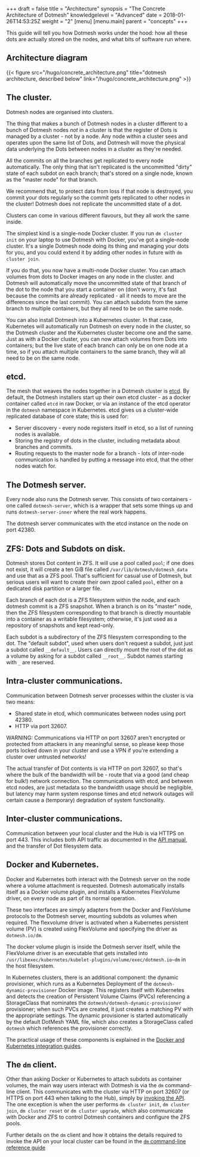 +++
draft = false
title = "Architecture"
synopsis = "The Concrete Architecture of Dotmesh"
knowledgelevel = "Advanced"
date = 2018-01-26T14:53:25Z
weight = "2"
[menu]
  [menu.main]
    parent = "concepts"
+++

This guide will tell you how Dotmesh works under the hood: how all
these dots are actually stored on the nodes, and what bits of software
run where.

## Architecture diagram

{{< figure src="/hugo/concrete_architecture.png" title="dotmesh architecture, described below" link="/hugo/concrete_architecture.png" >}}


## The cluster.

Dotmesh nodes are organised into clusters.

The thing that makes a bunch of Dotmesh nodes in a cluster different
to a bunch of Dotmesh nodes *not* in a cluster is that the register of
Dots is managed by a cluster - not by a node. Any node within a
cluster sees and operates upon the same list of Dots, and Dotmesh will
move the physical data underlying the Dots between nodes in a cluster
as they're needed.

All the commits on all the branches get replicated to every node
automatically. The only thing that isn't replicated is the uncommitted
"dirty" state of each subdot on each branch; that's stored on a single
node, known as the "master node" for that branch.

We recommend that, to protect data from loss if that node is
destroyed, you commit your dots regularly so the commit gets
replicated to other nodes in the cluster! Dotmesh does not replicate
the uncommitted state of a dot.

Clusters can  come in various  different flavours, but they  all work
the same inside.

The simplest kind is a single-node Docker cluster. If you run `dm
cluster init` on your laptop to use Dotmesh with Docker, you've got a
single-node cluster. It's a single Dotmesh node doing its thing and
managing your dots for you, and you could extend it by adding other
nodes in future with `dm cluster join`.

If you do that, you now have a multi-node Docker cluster. You can
attach volumes from dots to Docker images on any node in the
cluster. and Dotmesh will automatically move the uncommitted state of
that branch of the dot to the node that you start a container on
(don't worry, it's fast because the commits are already replicated -
all it needs to move are the differences since the last commit). You
can attach subdots from the same branch to multiple containers, but
they all need to be on the same node.

You can also install Dotmesh into a Kubernetes cluster. In that case,
Kubernetes will automatically run Dotmesh on every node in the
cluster, so the Dotmesh cluster and the Kubernetes cluster become one
and the same. Just as with a Docker cluster, you can now attach
volumes from Dots into containers; but the live state of each branch
can only be on one node at a time, so if you attach multiple
containers to the same branch, they will all need to be on the same
node.

## etcd.

The mesh that weaves the nodes together in a Dotmesh cluster is
[etcd](https://coreos.com/etcd/). By default, the Dotmesh installers
start up their own etcd cluster - as a docker container called `etcd`
in raw Docker, or via an instance of the etcd operator in the
`dotmesh` namespace in Kubernetes. etcd gives us a cluster-wide
replicated database of core state; this is used for:

 * Server discovery - every node registers itself in etcd, so a list
   of running nodes is available.
 * Storing the registry of dots in the cluster, including metadata
   about branches and commits.
 * Routing requests to the master node for a branch - lots of
   inter-node communication is handled by putting a message into etcd,
   that the other nodes watch for.

## The Dotmesh server.

Every node also runs the Dotmesh server. This consists of two
containers - one called `dotmesh-server`, which is a wrapper that sets
some things up and runs `dotmesh-server-inner` where the real work
happens.

The dotmesh server communicates with the etcd instance on the node on
port 42380.

## ZFS: Dots and Subdots on disk.

Dotmesh stores Dot content in ZFS. It will use a pool called `pool`;
if one does not exist, it will create a ten GiB file called
`/var/lib/dotmesh/dotmesh_data` and use that as a ZFS pool. That's
sufficient for casual use of Dotmesh, but serious users will want to
create their own zpool called `pool`, either on a dedicated disk
partition or a larger file.

Each branch of each dot is a ZFS filesystem within the node, and each
dotmesh commit is a ZFS snapshot. When a branch is on its "master"
node, then the ZFS filesystem corresponding to that branch is directly
mountable into a container as a writable filesystem; otherwise, it's
just used as a repository of snapshots and kept read-only.

Each subdot is a subdirectory of the ZFS filesystem corresponding to
the dot. The "default subdot", used when users don't request a subdot,
just just a subdot called `__default__`. Users can directly mount the
root of the dot as a volume by asking for a subdot called
`__root__`. Subdot names starting with `_` are reserved.

## Intra-cluster communications.

Communication between Dotmesh server processes within the cluster is
via two means:

 * Shared state in etcd, which communicates between nodes using port
   42380.
 * HTTP via port 32607.

<div class="alert alertNotice"><p>WARNING: Communications via HTTP on
port 32607 aren't encrypted or protected from attackers in any
meaningful sense, so please keep those ports locked down in your
cluster and use a VPN if you're extending a cluster over untrusted
networks!</p></div>

The actual transfer of Dot contents is via HTTP on port 32607, so
that's where the bulk of the bandwidth will be - route that via a good
(and cheap for bulk!) network connection. The communications with
etcd, and between etcd nodes, are just metadata so the bandwidth usage
should be negligible, but latency may harm system response times and
etcd network outages will certain cause a (temporary) degradation of
system functionality.

## Inter-cluster communications.

Communication between your local cluster and the Hub is via HTTPS on
port 443. This includes both API traffic as documented in the [API
manual](../../references/api/), and the transfer of Dot filesystem
data. 

## Docker and Kubernetes.

Docker and Kubernetes both interact with the Dotmesh server on the
node where a volume attachment is requested. Dotmesh automatically
installs itself as a Docker volume plugin, and installs a Kubernetes
FlexVolume driver, on every node as part of its normal operation.

These two interfaces are simply adapters from the Docker and
FlexVolume protocols to the Dotmesh server, mounting subdots as
volumes when required. The flexvolume driver is activated when a
Kubernetes persistent volume (PV) is created using FlexVolume and
specifying the driver as `dotmesh.io/dm`.

The docker volume plugin is inside the Dotmesh server itself, while
the FlexVolume driver is an executable that gets installed into
`/usr/libexec/kubernetes/kubelet-plugins/volume/exec/dotmesh.io~dm` in
the host filesystem.

In Kubernetes clusters, there is an additional component: the dynamic
provisioner, which runs as a Kubernetes Deployment of the
`dotmesh-dynamic-provisioner` Docker image. This registers itself with
Kubernetes and detects the creation of Persistent Volume Claims (PVCs)
referencing a StorageClass that nominates the
`dotmesh/dotmesh-dynamic-provisioner` provisioner; when such PVCs are
created, it just creates a matching PV with the appropriate
settings. The dynamic provisioner is started automatically by the
default DotMesh YAML file, which also creates a StorageClass called
`dotmesh` which references the provisioner correctly.

The practical usage of these components is explained in the [Docker and
Kubernetes integration guides](/install-setup/).

## The `dm` client.

Other than asking Docker or Kubernetes to attach subdots as container
volumes, the main way users interact with Dotmesh is via the `dm`
command-line client. This communicates with the cluster via HTTP on
port 32607 (or HTTPS on port 443 when talking to the Hub), simply by
[invoking the API](../../references/api/). The one exception is when
the user performs `dm cluster init`, `dm cluster join`, `dm cluster
reset` or `dm cluster upgrade`, which also communicate with Docker and
ZFS to control Dotmesh containers and configure the ZFS pools.

Further details on the `dm` client and how it obtains the details required to invoke the API on your local cluster can be found in the [`dm` command-line reference guide](../../references/cli/)
